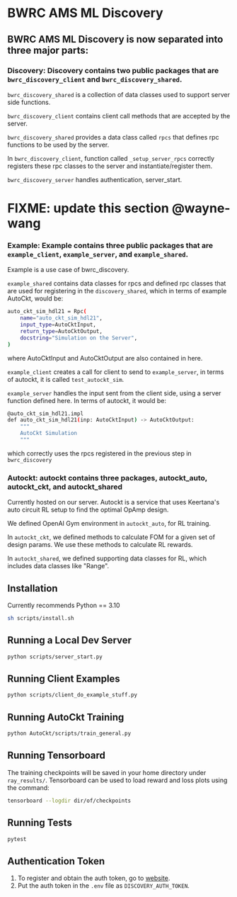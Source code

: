 # BWRC AMS ML Discovery

## BWRC AMS ML Discovery is now separated into three major parts:
### Discovery: Discovery contains two public packages that are `bwrc_discovery_client` and `bwrc_discovery_shared`. 

`bwrc_discovery_shared` is a collection of data classes used to support server side functions. 

`bwrc_discovery_client` contains client call methods that are accepted by the server. 

`bwrc_discovery_shared` provides a data class called `rpcs` that defines rpc functions to be used by the server.

 In `bwrc_discovery_client`, function called `_setup_server_rpcs` correctly registers these rpc classes to the server and instantiate/register them. 

`bwrc_discovery_server` handles authentication, server_start.

# FIXME: update this section @wayne-wang

### Example: Example contains three public packages that are `example_client`, `example_server`, and `example_shared`.

Example is a use case of bwrc_discovery.

`example_shared` contains data classes for rpcs and defined rpc classes that are used for registering in the `discovery_shared`, which in terms of example AutoCkt, would be:
```sh
auto_ckt_sim_hdl21 = Rpc(
    name="auto_ckt_sim_hdl21",
    input_type=AutoCktInput,
    return_type=AutoCktOutput,
    docstring="Simulation on the Server",
)
```
where AutoCktInput and AutoCktOutput are also contained in here.

`example_client` creates a call for client to send to `example_server`, in terms of autockt, it is called `test_autockt_sim`. 

`example_server` handles the input sent from the client side, using a server function defined here. In terms of autockt, it would be:
```sh
@auto_ckt_sim_hdl21.impl
def auto_ckt_sim_hdl21(inp: AutoCktInput) -> AutoCktOutput:
    """
    AutoCkt Simulation
    """
```
which correctly uses the rpcs registered in the previous step in `bwrc_discovery`

### Autockt: autockt contains three packages, autockt_auto, autockt_ckt, and autockt_shared

Currently hosted on our server. Autockt is a service that uses Keertana's auto circuit RL setup to find the optimal OpAmp design. 

We defined OpenAI Gym environment in `autockt_auto`, for RL training. 

In `autockt_ckt`, we defined methods to calculate FOM for a given set of design params. We use these methods to calculate RL rewards.

In `autockt_shared`, we defined supporting data classes for RL, which includes data classes like "Range". 

## Installation

Currently recommends Python == 3.10

```sh
sh scripts/install.sh
```

## Running a Local Dev Server

```sh
python scripts/server_start.py
```

## Running Client Examples

```sh
python scripts/client_do_example_stuff.py
```

## Running AutoCkt Training

```sh
python AutoCkt/scripts/train_general.py
```

## Running Tensorboard

The training checkpoints will be saved in your home directory under `ray_results/`.
Tensorboard can be used to load reward and loss plots using the command:

```sh
tensorboard --logdir dir/of/checkpoints
```

## Running Tests

```sh
pytest
```

## Authentication Token

1. To register and obtain the auth token, go to [website](https://cktgym-1.web.app/).
2. Put the auth token in the `.env` file as `DISCOVERY_AUTH_TOKEN`.
